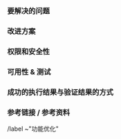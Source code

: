 ### 要解决的问题
<!-- 详细描述当前存在的问题 -->

### 改进方案
<!-- 描述改进方案 -->

### 权限和安全性
<!-- 如果有权限和安全性的考虑，请填写，如无，直接放空 -->

### 可用性 & 测试
<!-- 功能的改变是否对软件的可用性造成影响?

测试用例是否需要更新，如果需要更新，请按下面三个区域列出需要变更的测试用例;

* 单元测试
* 集成测试
* E2E测试

-->

### 成功的执行结果与验证结果的方式
<!-- 描述特性合并后的执行结果（日志、截图或者其他验证方式），以及如何验证该结果 -->

### 参考链接 / 参考资料

/label ~"功能优化"

